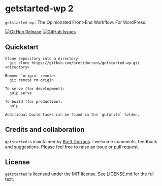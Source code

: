# getstarted-wp 2

`getstarted-wp` : The Opinionated Front-End Workflow. For WordPress.

[![GitHub Release](https://img.shields.io/github/release/brettdorrans/getstarted-wp.svg?style=flat)](https://github.com/brettdorrans/getstarted-wp/releases)
[![GitHub Issues](https://img.shields.io/github/issues/brettdorrans/getstarted-wp.svg?style=flat)](https://github.com/brettdorrans/getstarted-wp/issues)

## Quickstart
```
Clone repository into a directory:
  git clone https://github.com/brettdorrans/getstarted-wp.git <directory>

Remove `origin` remote:
  git remote rm origin

To serve (for development):
  gulp serve

To build (for production):
  gulp

Additional build tasks can be found in the `gulpfile` folder.
```


## Credits and collaboration

`getstarted` is maintained by [Brett Dorrans](https://github.com/brettdorrans). I welcome comments, feedback and suggestions. Please feel free to raise an issue or pull request.

## License
`getstarted` is licensed under the MIT license. See LICENSE.md for the full text.
